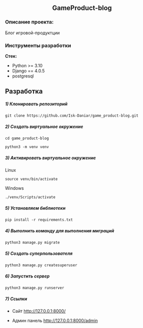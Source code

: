 <h2 align="center">GameProduct-blog</h2>

### Описание проекта:
Блог игровой-продуктции


### Инструменты разработки

 **Стек:**
 - Python >= 3.10
 - Django == 4.0.5
 - postgresql

## Разработка

##### 1) Клонировать репозиторий

    git clone https://github.com/Isk-Daniar/game_product-blog.git

##### 2) Создать виртуальное окружение

    cd game_product-blog
    
    python3 -m venv venv

##### 3) Активировать виртуальное окружение
    
Linux

    source venv/bin/activate
    
Windows

    ./venv/Scripts/activate

##### 5) Установляем библиотеки 

    pip install -r requirements.txt

##### 4) Выполнить команду для выполнения миграций

    python3 manage.py migrate
    
##### 5) Создать суперпользователя

    python3 manage.py createsuperuser
    
##### 6) Запустить сервер

    python3 manage.py runserver

##### 7) Ссылки

- Сайт http://127.0.0.1:8000/

- Админ панель http://127.0.0.1:8000/admin

